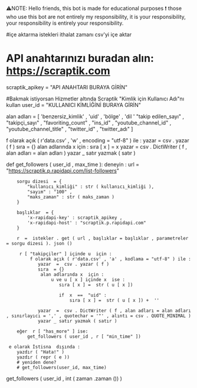 
⚠️NOTE: Hello friends, this bot is made for educational purposes 
❗ those who use this bot are not entirely my responsibility,
 it is your responsibility, your responsibility is entirely your responsibility.

#içe aktarma  istekleri
ithalat  zamanı
 csv'yi içe aktar

# API anahtarınızı buradan alın: https://scraptik.com

scraptik_apikey  =  "API ANAHTARI BURAYA GİRİN"

#Bakmak istiyorsan Hizmetler altında Scraptik "Kimlik için Kullanıcı Adı"nı kullan
user_id  =  "KULLANICI KİMLİĞİNİ BURAYA GİRİN"

alan adları  = [
    'benzersiz_kimlik' ,
    'uid' ,
    'bölge' ,
    'dil '
    "takip edilen_sayı" ,
    "takipçi_sayı" ,
    "favoriting_count" ,
    "ins_id" ,
    "youtube_channel_id" ,
    "youtube_channel_title" ,
    "twitter_id" ,
    "twitter_adı"
]

 f olarak açık ( r'data.csv' , 'w' , encoding = "utf-8" ) ile : 
    yazar  =  csv . yazar ( f )
    sıra  = {}
     alan adlarında x  için : 
        sıra [ x ] =  x
    yazar  =  csv . DictWriter ( f , alan adları = alan adları )
    yazar _ satır yazmak ( satır )
        
def  get_followers ( user_id , max_time ):
    deneyin :
        url  =  "https://scraptik.p.rapidapi.com/list-followers"
        
        sorgu dizesi  = {
            "kullanıcı_kimliği" : str ( kullanıcı_kimliği ),
            "sayım" : "100" ,
            "maks_zaman" : str ( maks_zaman )
        }

        başlıklar  = {
            'x-rapidapi-key' : scraptik_apikey ,
            'x-rapidapi-host' : "scraptik.p.rapidapi.com"
        }

        r  =  istekler . get ( url , başlıklar = başlıklar , parametreler = sorgu dizesi ). json ()

         r [ "takipçiler" ] içinde u  için : 
             f olarak açık ( r'data.csv' , 'a' , kodlama = "utf-8" ) ile : 
                yazar  =  csv . yazar ( f )
                sıra  = {}
                 alan adlarında x  için : 
                     u ve u [ x ] içinde x  ise :   
                        sıra [ x ] =  str ( u [ x ])
                        
                        if  x  ==  "uid" :
                            sıra [ x ] =  str ( u [ x ]) +  ''

                yazar  =  csv . DictWriter ( f , alan adları = alan adları , sınırlayıcı = ',' , quotechar = '"' , alıntı = csv . QUOTE_MINIMAL )
                yazar _ satır yazmak ( satır )

        eğer  r [ "has_more" ] ise:
            get_followers ( user_id , r [ "min_time" ])

     e olarak İstisna  dışında : 
        yazdır ( "Hata!" )
        yazdır ( repr ( e ))
        # yeniden dene?
        # get_followers(user_id, max_time)
    
get_followers ( user_id , int ( zaman .zaman ()) )
